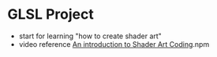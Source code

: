 # GLSL Project
- start for learning "how to create shader art"
- video reference [An introduction to Shader Art Coding](https://www.youtube.com/watch?v=f4s1h2YETNY).npm